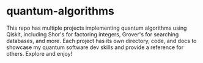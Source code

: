# quantum-algorithms
This repo has multiple projects implementing quantum algorithms using Qiskit, including Shor's for factoring integers, Grover's for searching databases, and more. Each project has its own directory, code, and docs to showcase my quantum software dev skills and provide a reference for others. Explore and enjoy!
